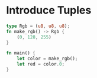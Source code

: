 # Introduce Tuples

```rust
type Rgb = (u8, u8, u8);
fn make_rgb() -> Rgb {
    (0, 128, 255)
}

fn main() {
    let color = make_rgb();
    let red = color.0;
}
```
